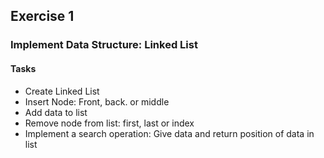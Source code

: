 ## Exercise 1

### Implement Data Structure: Linked List

#### Tasks
* Create Linked List
* Insert Node: Front, back. or middle
* Add data to list
* Remove node from list: first, last or index
* Implement a search operation: Give data and return position of data in list

